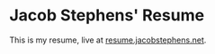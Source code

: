 # Jacob Stephens' Resume

This is my resume, live at [resume.jacobstephens.net](https://resume.jacobstephens.net).